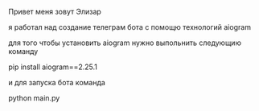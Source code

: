 Привет меня зовут Элизар

я работал над создание телеграм бота с помощю технологий aiogram 

для того чтобы установить aiogram нужно выпольнить следующию команду 

pip install aiogram==2.25.1

 и для запуска бота команда

 python main.py
 